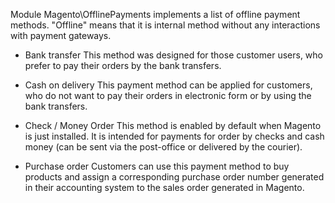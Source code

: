 Module Magento\OfflinePayments implements a list of offline payment methods. "Offline" means that it is internal method without any interactions with payment gateways.

* Bank transfer
This method was designed for those customer users, who prefer to pay their orders by the bank transfers.

* Cash on delivery
This payment method can be applied for customers, who do not want to pay their orders in electronic form or by using the bank transfers.

* Check / Money Order
This method is enabled by default when Magento is just installed. It is intended for payments for order by checks and cash money (can be sent via the post-office or delivered by the courier).

* Purchase order
Customers can use this payment method to buy products and assign a corresponding purchase order number generated in their accounting system to the sales order generated in Magento.

